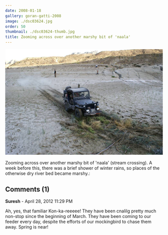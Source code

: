 ```yaml
---
date: 2008-01-18
gallery: goran-gatti-2008
image: ./dsc03624.jpg
order: 50
thumbnail: ./dsc03624-thumb.jpg
title: Zooming across over another marshy bit of 'naala'
---
```


![Zooming across over another marshy bit of 'naala'](./dsc03624.jpg)

Zooming across over another marshy bit of 'naala' (stream crossing). A week before this, there was a brief shower of winter rains, so places of the otherwise dry river bed became marshy.:

<div id="comments">

## Comments (1)

<div id="comment">

**Suresh** - April 28, 2012 11:29 PM

Ah, yes, that familiar Kon-ka-reeeee! They have been cnalilg pretty much non-stop since the beginning of March. They have been coming to our feeder every day, despite the efforts of our mockingbird to chase them away. Spring is near!

</div>

</div>